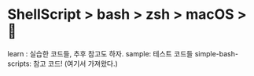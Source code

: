 # ShellScript > bash > zsh > macOS > 🤡

learn : 실습한 코드들, 추후 참고도 하자.
sample: 테스트 코드들
simple-bash-scripts: 참고 코드! (여기서 가져왔다.)

